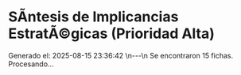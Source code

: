 # SÃ­ntesis de Implicancias EstratÃ©gicas (Prioridad Alta)

Generado el: 2025-08-15 23:36:42
\n---\n
Se encontraron 15 fichas. Procesando...

